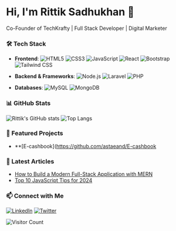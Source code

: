 # Hi, I'm Rittik Sadhukhan 👋
Co-Founder of TechKrafty | Full Stack Developer | Digital Marketer

### 🛠️ Tech Stack
- **Frontend**:
  ![HTML5](https://img.shields.io/badge/-HTML5-E34F26?style=flat&logo=html5&logoColor=white)
  ![CSS3](https://img.shields.io/badge/-CSS3-1572B6?style=flat&logo=css3&logoColor=white)
  ![JavaScript](https://img.shields.io/badge/-JavaScript-F7DF1E?style=flat&logo=javascript&logoColor=black)
  ![React](https://img.shields.io/badge/-React-61DAFB?style=flat&logo=react&logoColor=black)
  ![Bootstrap](https://img.shields.io/badge/-Bootstrap-7952B3?style=flat&logo=bootstrap&logoColor=white)
  ![Tailwind CSS](https://img.shields.io/badge/-TailwindCSS-38B2AC?style=flat&logo=tailwind-css&logoColor=white)

- **Backend & Frameworks**:
  ![Node.js](https://img.shields.io/badge/-Node.js-339933?style=flat&logo=node.js&logoColor=white)
  ![Laravel](https://img.shields.io/badge/-Laravel-FF2D20?style=flat&logo=laravel&logoColor=white)
  ![PHP](https://img.shields.io/badge/-PHP-777BB4?style=flat&logo=php&logoColor=white)

- **Databases**:
  ![MySQL](https://img.shields.io/badge/-MySQL-4479A1?style=flat&logo=mysql&logoColor=white)
  ![MongoDB](https://img.shields.io/badge/-MongoDB-47A248?style=flat&logo=mongodb&logoColor=white)


### 📊 GitHub Stats
![Rittik's GitHub stats](https://github-readme-stats.vercel.app/api?username=yourusername&show_icons=true&theme=radical)
![Top Langs](https://github-readme-stats.vercel.app/api/top-langs/?username=yourusername&layout=compact&theme=radical)


### 🚀 Featured Projects
- **[E-cashbook](https://github.com/astaeand/E-cashbook


### 📝 Latest Articles
- [How to Build a Modern Full-Stack Application with MERN](https://yourbloglink.com)
- [Top 10 JavaScript Tips for 2024](https://yourbloglink.com)


### 📫 Connect with Me
[![LinkedIn](https://img.shields.io/badge/-LinkedIn-blue?style=flat&logo=Linkedin&logoColor=white)](https://linkedin.com/in/yourusername)
[![Twitter](https://img.shields.io/badge/-Twitter-blue?style=flat&logo=twitter&logoColor=white)](https://twitter.com/yourusername)


![Visitor Count](https://komarev.com/ghpvc/?username=yourusername&color=green)